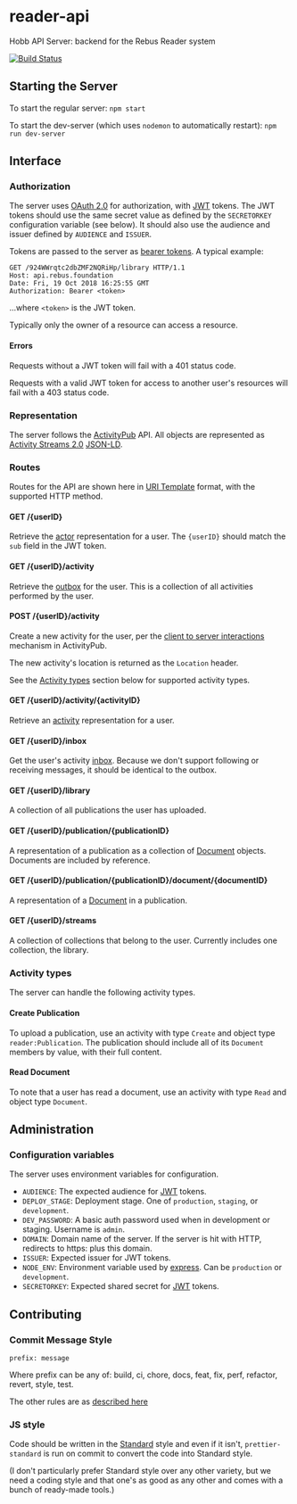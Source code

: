# reader-api

Hobb API Server: backend for the Rebus Reader system

[![Build Status](https://travis-ci.com/RebusFoundation/reader-api.svg?token=gL3WLUGSnpsqdtB2nHUM&branch=master)](https://travis-ci.com/RebusFoundation/reader-api)

## Starting the Server

To start the regular server: `npm start`

To start the dev-server (which uses `nodemon` to automatically restart): `npm run dev-server`

## Interface

### Authorization

The server uses [OAuth 2.0](https://oauth.net/2/) for authorization, with [JWT](https://jwt.io/)
tokens. The JWT tokens should use the same secret value as defined by the
`SECRETORKEY` configuration variable (see below). It should also use the
audience and issuer defined by `AUDIENCE` and `ISSUER`.

Tokens are passed to the server as [bearer tokens](https://oauth.net/2/bearer-tokens/).
A typical example:

```
GET /924WWrqtc2dbZMF2NQRiHp/library HTTP/1.1
Host: api.rebus.foundation
Date: Fri, 19 Oct 2018 16:25:55 GMT
Authorization: Bearer <token>
```

...where `<token>` is the JWT token.

Typically only the owner of a resource can access a resource.

#### Errors

Requests without a JWT token will fail with a 401 status code.

Requests with a valid JWT token for access to another user's resources will fail
with a 403 status code.

### Representation

The server follows the [ActivityPub](https://www.w3.org/TR/activitypub/) API.
All objects are represented as [Activity Streams 2.0](https://www.w3.org/TR/activitystreams-core/)
[JSON-LD](https://json-ld.org/).

### Routes

Routes for the API are shown here in [URI Template](https://tools.ietf.org/html/rfc6570)
format, with the supported HTTP method.

#### GET /{userID}

Retrieve the [actor](https://www.w3.org/TR/activitypub/#actor-objects)
representation for a user. The `{userID}` should match the `sub` field in the JWT token.

#### GET /{userID}/activity

Retrieve the [outbox](https://www.w3.org/TR/activitypub/#outbox) for the user.
This is a collection of all activities performed by the user.

#### POST /{userID}/activity

Create a new activity for the user, per the
[client to server interactions](https://www.w3.org/TR/activitypub/#client-to-server-interactions)
mechanism in ActivityPub.

The new activity's location is returned as the `Location` header.

See the [Activity types](#activity-types) section below for supported activity types.

#### GET /{userID}/activity/{activityID}

Retrieve an [activity](https://www.w3.org/TR/activitystreams-core/#activities)
representation for a user.

#### GET /{userID}/inbox

Get the user's activity [inbox](https://www.w3.org/TR/activitypub/#inbox).
Because we don't support following or receiving messages, it should be identical
to the outbox.

#### GET /{userID}/library

A collection of all publications the user has uploaded.

#### GET /{userID}/publication/{publicationID}

A representation of a publication as a collection of [Document](https://www.w3.org/TR/activitystreams-vocabulary/#dfn-document)
objects. Documents are included by reference.

#### GET /{userID}/publication/{publicationID}/document/{documentID}

A representation of a [Document](https://www.w3.org/TR/activitystreams-vocabulary/#dfn-document)
in a publication.

#### GET /{userID}/streams

A collection of collections that belong to the user. Currently includes one collection, the library.

### Activity types

The server can handle the following activity types.

#### Create Publication

To upload a publication, use an activity with type `Create` and object type
`reader:Publication`. The publication should include all of its `Document`
members by value, with their full content.

#### Read Document

To note that a user has read a document, use an activity with type `Read` and
object type `Document`.

## Administration

### Configuration variables

The server uses environment variables for configuration.

* `AUDIENCE`: The expected audience for [JWT](https://jwt.io) tokens.
* `DEPLOY_STAGE`: Deployment stage. One of `production`, `staging`, or `development`.
* `DEV_PASSWORD`: A basic auth password used when in development or staging.
  Username is `admin`.
* `DOMAIN`: Domain name of the server. If the server is hit with HTTP, redirects
  to https: plus this domain.
* `ISSUER`: Expected issuer for JWT tokens.
* `NODE_ENV`: Environment variable used by [express](https://expressjs.com/).
  Can be `production` or `development`.
* `SECRETORKEY`: Expected shared secret for [JWT](https://jwt.io) tokens.

## Contributing

### Commit Message Style

`prefix: message`

Where prefix can be any of: build, ci, chore, docs, feat, fix, perf, refactor, revert, style, test.

The other rules are as
[described here](https://github.com/marionebl/commitlint/tree/master/@commitlint/config-conventional)

### JS style

Code should be written in the [Standard]() style and even if it isn't,
`prettier-standard` is run on commit to convert the code into Standard style.

(I don't particularly prefer Standard style over any other variety, but we need
a coding style and that one's as good as any other and comes with a bunch of
ready-made tools.)
